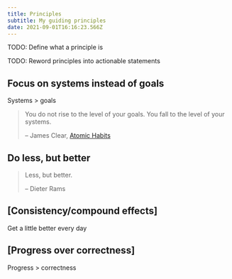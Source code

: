 ```yaml
---
title: Principles
subtitle: My guiding principles
date: 2021-09-01T16:16:23.566Z
---
```

TODO: Define what a principle is

TODO: Reword principles into actionable statements

## Focus on systems instead of goals

Systems > goals

> You do not rise to the level of your goals. You fall to the level of your systems.
>
> – James Clear, [Atomic Habits](https://jamesclear.com/atomic-habits)

## Do less, but better

> Less, but better.
>
> – Dieter Rams

## [Consistency/compound effects]

Get a little better every day

## [Progress over correctness]

Progress > correctness

